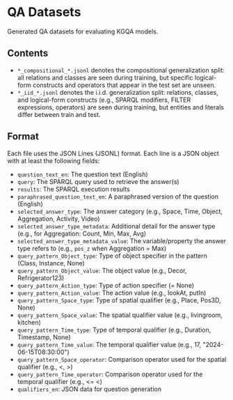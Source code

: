 # QA Datasets
Generated QA datasets for evaluating KGQA models.

## Contents
- `*_compositional_*.jsonl` denotes the compositional generalization split: all relations and classes are seen during training, but specific logical-form constructs and operators that appear in the test set are unseen.
- `*_iid_*.jsonl` denotes the i.i.d. generalization split: relations, classes, and logical-form constructs (e.g., SPARQL modifiers, FILTER expressions, operators) are seen during training, but entities and literals differ between train and test.

## Format

Each file uses the JSON Lines (JSONL) format. Each line is a JSON object with at least the following fields:

- `question_text_en`: The question text (English)
- `query`: The SPARQL query used to retrieve the answer(s)
- `results`: The SPARQL execution results
- `paraphrased_question_text_en`: A paraphrased version of the question (English)
- `selected_answer_type`: The answer category (e.g., Space, Time, Object, Aggregation, Activity, Video)
- `selected_answer_type_metadata`: Additional detail for the answer type (e.g., for Aggregation: Count, Min, Max, Avg)
- `selected_answer_type_metadata_value`: The variable/property the answer type refers to (e.g., `pos_z` when Aggregation = Max)
- `query_pattern_Object_type`: Type of object specifier in the pattern (Class, Instance, None)
- `query_pattern_Object_value`: The object value (e.g., Decor, Refrigerator123)
- `query_pattern_Action_type`: Type of action specifier (= None)
- `query_pattern_Action_value`: The action value (e.g., lookAt, putIn)
- `query_pattern_Space_type`: Type of spatial qualifier (e.g., Place, Pos3D, None)
- `query_pattern_Space_value`: The spatial qualifier value (e.g., livingroom, kitchen)
- `query_pattern_Time_type`: Type of temporal qualifier (e.g., Duration, Timestamp, None)
- `query_pattern_Time_value`: The temporal qualifier value (e.g., 17, "2024-06-15T08:30:00")
- `query_pattern_Space_operator`: Comparison operator used for the spatial qualifier (e.g., <, >)
- `query_pattern_Time_operator`: Comparison operator used for the temporal qualifier (e.g., <= <)
- `qualifiers_en`: JSON data for question generation
